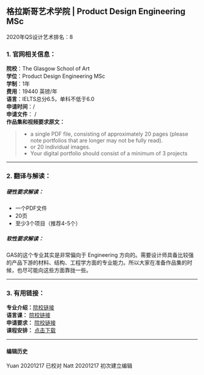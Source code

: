 ## 格拉斯哥艺术学院 | Product Design Engineering MSc

2020年QS设计艺术排名：8



### 1. 官网相关信息：

**院校**：The Glasgow School of Art  
**学位**：Product Design Engineering MSc  
**学制**：1年  
**费用**：19440 英镑/年  
**语言**：IELTS总分6.5，单科不低于6.0  
**申请时间**：/  
**申请文件**： /  
**作品集和视频要求原文：**   

> -	a single PDF file, consisting of approximately 20 pages (please note portfolios that are longer may not be fully read).
> -	or 20 individual images.
> - Your digital portfolio should consist of a minimum of 3 projects






---


### 2. 翻译与解读：

##### 硬性要求解读：
- 一个PDF文件
- 20页
- 至少3个项目（推荐4-5个）

##### 软性要求解读：

GAS的这个专业其实是非常偏向于 Engineering 方向的。需要设计师具备比较强的产品下游的材料、结构、工程学方面的专业能力。所以大家在准备作品集的时候，也尽可能向这些方面靠拢一些。



---


### 3. 有用链接：

**专业介绍：**[院校链接](http://www.gsa.ac.uk/study/graduate-degrees/product-design-engineering/)  
**语言课：** [院校链接](http://www.gsa.ac.uk/study/foundation-portfolio/english-for-creative-disciplines/)  
**申请要求：** [院校链接](http://www.gsa.ac.uk/study/graduate-degrees/how-to-apply/)  
**课程安排：** [点击下载](http://www.gsa.ac.uk/media/73429/Masters%20in%20Product%20Design%20Engineering.pdf)




---


#### 编辑历史
Yuan 20201217 已校对
Natt 20201217 初次建立编辑  
